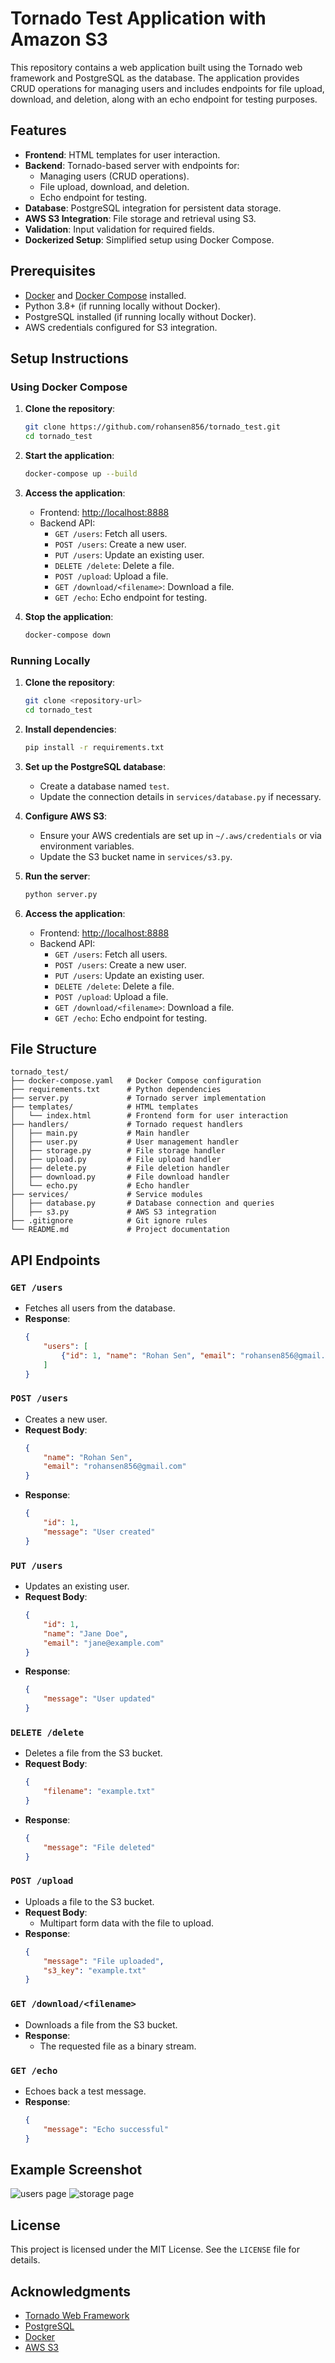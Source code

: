 # Tornado Test Application with Amazon S3

This repository contains a web application built using the Tornado web framework and PostgreSQL as the database. The application provides CRUD operations for managing users and includes endpoints for file upload, download, and deletion, along with an echo endpoint for testing purposes.

## Features

- **Frontend**: HTML templates for user interaction.
- **Backend**: Tornado-based server with endpoints for:
    - Managing users (CRUD operations).
    - File upload, download, and deletion.
    - Echo endpoint for testing.
- **Database**: PostgreSQL integration for persistent data storage.
- **AWS S3 Integration**: File storage and retrieval using S3.
- **Validation**: Input validation for required fields.
- **Dockerized Setup**: Simplified setup using Docker Compose.

## Prerequisites

- [Docker](https://www.docker.com/) and [Docker Compose](https://docs.docker.com/compose/) installed.
- Python 3.8+ (if running locally without Docker).
- PostgreSQL installed (if running locally without Docker).
- AWS credentials configured for S3 integration.

## Setup Instructions

### Using Docker Compose

1. **Clone the repository**:
    ```bash
    git clone https://github.com/rohansen856/tornado_test.git
    cd tornado_test
    ```

2. **Start the application**:
    ```bash
    docker-compose up --build
    ```

3. **Access the application**:
    - Frontend: [http://localhost:8888](http://localhost:8888)
    - Backend API:
        - `GET /users`: Fetch all users.
        - `POST /users`: Create a new user.
        - `PUT /users`: Update an existing user.
        - `DELETE /delete`: Delete a file.
        - `POST /upload`: Upload a file.
        - `GET /download/<filename>`: Download a file.
        - `GET /echo`: Echo endpoint for testing.

4. **Stop the application**:
    ```bash
    docker-compose down
    ```

### Running Locally

1. **Clone the repository**:
    ```bash
    git clone <repository-url>
    cd tornado_test
    ```

2. **Install dependencies**:
    ```bash
    pip install -r requirements.txt
    ```

3. **Set up the PostgreSQL database**:
    - Create a database named `test`.
    - Update the connection details in `services/database.py` if necessary.

4. **Configure AWS S3**:
    - Ensure your AWS credentials are set up in `~/.aws/credentials` or via environment variables.
    - Update the S3 bucket name in `services/s3.py`.

5. **Run the server**:
    ```bash
    python server.py
    ```

6. **Access the application**:
    - Frontend: [http://localhost:8888](http://localhost:8888)
    - Backend API:
        - `GET /users`: Fetch all users.
        - `POST /users`: Create a new user.
        - `PUT /users`: Update an existing user.
        - `DELETE /delete`: Delete a file.
        - `POST /upload`: Upload a file.
        - `GET /download/<filename>`: Download a file.
        - `GET /echo`: Echo endpoint for testing.

## File Structure

```
tornado_test/
├── docker-compose.yaml   # Docker Compose configuration
├── requirements.txt      # Python dependencies
├── server.py             # Tornado server implementation
├── templates/            # HTML templates
│   └── index.html        # Frontend form for user interaction
├── handlers/             # Tornado request handlers
│   ├── main.py           # Main handler
│   ├── user.py           # User management handler
│   ├── storage.py        # File storage handler
│   ├── upload.py         # File upload handler
│   ├── delete.py         # File deletion handler
│   ├── download.py       # File download handler
│   └── echo.py           # Echo handler
├── services/             # Service modules
│   ├── database.py       # Database connection and queries
│   ├── s3.py             # AWS S3 integration
├── .gitignore            # Git ignore rules
└── README.md             # Project documentation
```

## API Endpoints

### `GET /users`
- Fetches all users from the database.
- **Response**:
    ```json
    {
        "users": [
            {"id": 1, "name": "Rohan Sen", "email": "rohansen856@gmail.com"}
        ]
    }
    ```

### `POST /users`
- Creates a new user.
- **Request Body**:
    ```json
    {
        "name": "Rohan Sen",
        "email": "rohansen856@gmail.com"
    }
    ```
- **Response**:
    ```json
    {
        "id": 1,
        "message": "User created"
    }
    ```

### `PUT /users`
- Updates an existing user.
- **Request Body**:
    ```json
    {
        "id": 1,
        "name": "Jane Doe",
        "email": "jane@example.com"
    }
    ```
- **Response**:
    ```json
    {
        "message": "User updated"
    }
    ```

### `DELETE /delete`
- Deletes a file from the S3 bucket.
- **Request Body**:
    ```json
    {
        "filename": "example.txt"
    }
    ```
- **Response**:
    ```json
    {
        "message": "File deleted"
    }
    ```

### `POST /upload`
- Uploads a file to the S3 bucket.
- **Request Body**:
    - Multipart form data with the file to upload.
- **Response**:
    ```json
    {
        "message": "File uploaded",
        "s3_key": "example.txt"
    }
    ```

### `GET /download/<filename>`
- Downloads a file from the S3 bucket.
- **Response**:
    - The requested file as a binary stream.

### `GET /echo`
- Echoes back a test message.
- **Response**:
    ```json
    {
        "message": "Echo successful"
    }
    ```

## Example Screenshot
![users page](images/demo-1.png)
![storage page](images/demo-2.png)

## License

This project is licensed under the MIT License. See the `LICENSE` file for details.

## Acknowledgments

- [Tornado Web Framework](https://www.tornadoweb.org/)
- [PostgreSQL](https://www.postgresql.org/)
- [Docker](https://www.docker.com/)
- [AWS S3](https://aws.amazon.com/s3/)